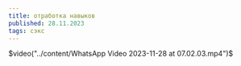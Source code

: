 ```yaml
---
title: отработка навыков
published: 28.11.2023
tags: сэкс
---
```

$video("../content/WhatsApp Video 2023-11-28 at 07.02.03.mp4")$

